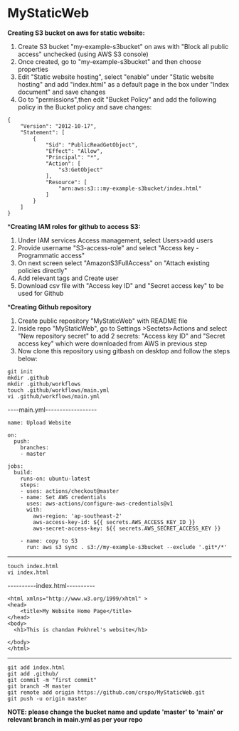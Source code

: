 # MyStaticWeb
**Creating S3 bucket on aws for static website:**
1. Create S3 bucket "my-example-s3bucket" on aws with "Block all public access" unchecked (using AWS S3 console)
2. Once created, go to "my-example-s3bucket" and then choose properties
3. Edit "Static website hosting", select "enable" under "Static website hosting" and add "index.html" as a default page in the box under "Index document"  and save changes
4. Go to "permissions",then edit "Bucket Policy" and add the following policy in the Bucket policy and save changes:
```
{
    "Version": "2012-10-17",
    "Statement": [
        {
            "Sid": "PublicReadGetObject",
            "Effect": "Allow",
            "Principal": "*",
            "Action": [
                "s3:GetObject"
            ],
            "Resource": [
                "arn:aws:s3:::my-example-s3bucket/index.html"
            ]
        }
    ]
}
```
***Creating IAM roles for github to access S3:**
1. Under IAM services Access management, select Users>add users
2. Provide username "S3-access-role" and select "Access key - Programmatic access"
3. On next screen select "AmazonS3FullAccess" on "Attach existing policies directly"
4. Add relevant tags and Create user
5.  Download csv file with "Access key ID" and "Secret access key" to be used for Github


***Creating Github repository**
1. Create public repository "MyStaticWeb" with README file
2. Inside repo "MyStaticWeb", go to Settings >Sectets>Actions  and select "New repository secret" to add 2 secrets: "Access key ID" and "Secret access key" which were downloaded from AWS in previous step
3. Now clone this repository using gitbash on desktop and follow the steps below:
```
git init
mkdir .github
mkdir .github/workflows
touch .github/workflows/main.yml
vi .github/workflows/main.yml
```
----main.yml------------------
```
name: Upload Website

on:
  push:
    branches:
    - master

jobs:
  build:
    runs-on: ubuntu-latest
    steps:
    - uses: actions/checkout@master
    - name: Set AWS credentials
      uses: aws-actions/configure-aws-credentials@v1
      with:
        aws-region: 'ap-southeast-2'
        aws-access-key-id: ${{ secrets.AWS_ACCESS_KEY_ID }}
        aws-secret-access-key: ${{ secrets.AWS_SECRET_ACCESS_KEY }}

    - name: copy to S3
      run: aws s3 sync . s3://my-example-s3bucket --exclude '.git*/*'
```
---------------------------------
```
touch index.html
vi index.html
```
----------index.html----------
```
<html xmlns="http://www.w3.org/1999/xhtml" >
<head>
    <title>My Website Home Page</title>
</head>
<body>
  <h1>This is chandan Pokhrel's website</h1>

</body>
</html>
```
--------------------------------
```
git add index.html
git add .github/
git commit -m "first commit"
git branch -M master
git remote add origin https://github.com/crspo/MyStaticWeb.git
git push -u origin master
```
**NOTE: please change the bucket name and update 'master' to 'main' or relevant branch in main.yml as per your repo**
